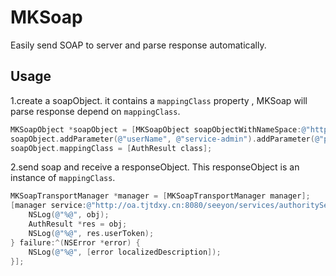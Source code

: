 # MKSoap
Easily send SOAP to server and parse response automatically.

## Usage

1.create a soapObject. it contains a `mappingClass` property , MKSoap will parse response depend on `mappingClass`.
```objectivec
MKSoapObject *soapObject = [MKSoapObject soapObjectWithNameSpace:@"http://impl.services.v3x.seeyon.com" methodName:@"authenticate"];
soapObject.addParameter(@"userName", @"service-admin").addParameter(@"password", @"123456");
soapObject.mappingClass = [AuthResult class];
```
2.send soap and receive a responseObject. This responseObject is an instance of `mappingClass`.
```objectivec
MKSoapTransportManager *manager = [MKSoapTransportManager manager];
[manager service:@"http://oa.tjtdxy.cn:8080/seeyon/services/authorityService?wsdl" soapObject:soapObject success:^(id obj) {
    NSLog(@"%@", obj);
    AuthResult *res = obj;
    NSLog(@"%@", res.userToken);
} failure:^(NSError *error) {
    NSLog(@"%@", [error localizedDescription]);
}];
```
 
